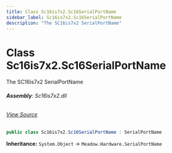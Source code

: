 ```yaml
---
title: Class Sc16is7x2.Sc16SerialPortName
sidebar_label: Sc16is7x2.Sc16SerialPortName
description: "The SC16is7x2 SerialPortName"
---
```

# Class Sc16is7x2.Sc16SerialPortName
The SC16is7x2 SerialPortName

###### **Assembly**: Sc16is7x2.dll
###### [View Source](https://github.com/WildernessLabs/Meadow.Foundation.git/blob/develop/Source/Meadow.Foundation.Peripherals/ICs.IOExpanders.Sc16is7x2/Driver/Sc16is7x2.Sc16SerialPortName.cs#L12)
```csharp title="Declaration"
public class Sc16is7x2.Sc16SerialPortName : SerialPortName
```
**Inheritance:** `System.Object` -> `Meadow.Hardware.SerialPortName`

